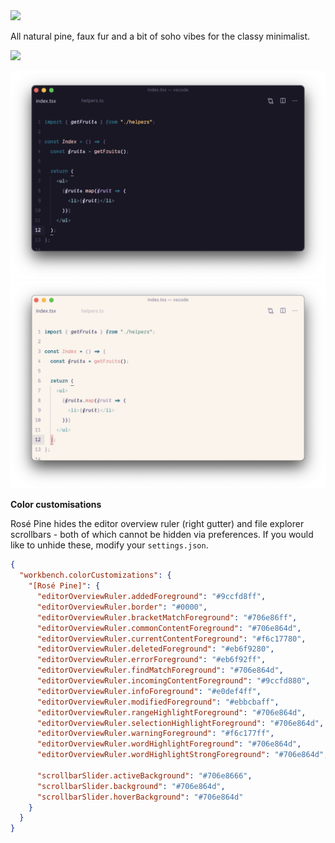 <img src="assets/logotype.png" width="300" />

All natural pine, faux fur and a bit of soho vibes for the classy minimalist.

[![](https://img.shields.io/badge/Rosé%20Pine%20Theme-191724)](https://github.com/rose-pine/rose-pine-theme)

![Preview](assets/rp-example.png)
![Preview Dawn](assets/rp-dawn-example.png)

**Color customisations**

Rosé Pine hides the editor overview ruler (right gutter) and file explorer scrollbars - both of which cannot be hidden via preferences. If you would like to unhide these, modify your `settings.json`.

```json
{
  "workbench.colorCustomizations": {
    "[Rosé Pine]": {
      "editorOverviewRuler.addedForeground": "#9ccfd8ff",
      "editorOverviewRuler.border": "#0000",
      "editorOverviewRuler.bracketMatchForeground": "#706e86ff",
      "editorOverviewRuler.commonContentForeground": "#706e864d",
      "editorOverviewRuler.currentContentForeground": "#f6c17780",
      "editorOverviewRuler.deletedForeground": "#eb6f9280",
      "editorOverviewRuler.errorForeground": "#eb6f92ff",
      "editorOverviewRuler.findMatchForeground": "#706e864d",
      "editorOverviewRuler.incomingContentForeground": "#9ccfd880",
      "editorOverviewRuler.infoForeground": "#e0def4ff",
      "editorOverviewRuler.modifiedForeground": "#ebbcbaff",
      "editorOverviewRuler.rangeHighlightForeground": "#706e864d",
      "editorOverviewRuler.selectionHighlightForeground": "#706e864d",
      "editorOverviewRuler.warningForeground": "#f6c177ff",
      "editorOverviewRuler.wordHighlightForeground": "#706e864d",
      "editorOverviewRuler.wordHighlightStrongForeground": "#706e864d",

      "scrollbarSlider.activeBackground": "#706e8666",
      "scrollbarSlider.background": "#706e864d",
      "scrollbarSlider.hoverBackground": "#706e864d"
    }
  }
}
```
